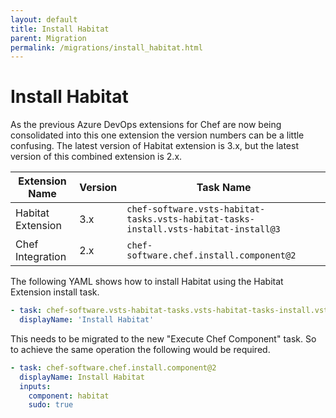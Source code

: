 ```yaml
---
layout: default
title: Install Habitat
parent: Migration
permalink: /migrations/install_habitat.html
---
```


# Install Habitat

As the previous Azure DevOps extensions for Chef are now being consolidated into this one extension the version numbers can be a little confusing. The latest version of Habitat extension is 3.x, but the latest version of this combined extension is 2.x.

| Extension Name | Version | Task Name |
|---|---|---|
| Habitat Extension | 3.x | `chef-software.vsts-habitat-tasks.vsts-habitat-tasks-install.vsts-habitat-install@3` |
| Chef Integration | 2.x | `chef-software.chef.install.component@2` | 

The following YAML shows how to install Habitat using the Habitat Extension install task.

```yaml
- task: chef-software.vsts-habitat-tasks.vsts-habitat-tasks-install.vsts-habitat-install@3
  displayName: 'Install Habitat'
```

This needs to be migrated to the new "Execute Chef Component" task. So to achieve the same operation the following would be required.

```yaml
- task: chef-software.chef.install.component@2
  displayName: Install Habitat
  inputs:
    component: habitat
    sudo: true
```
